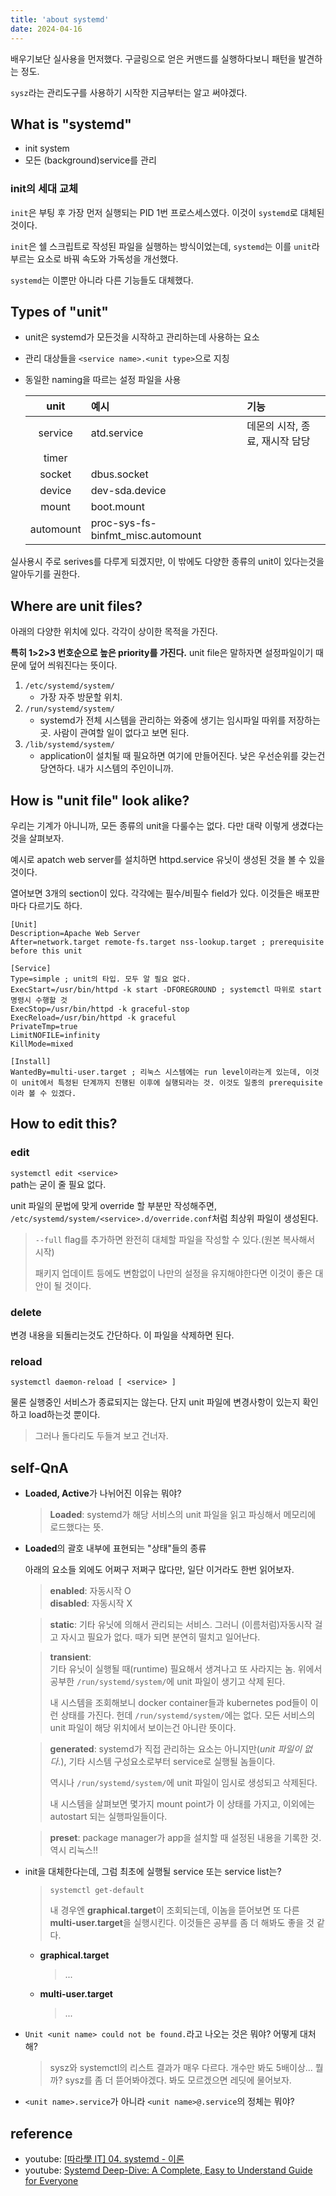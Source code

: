 ```yaml
---
title: 'about systemd'
date: 2024-04-16
---
```


배우기보단 실사용을 먼저했다. 구글링으로 얻은 커맨드를 실행하다보니 패턴을 발견하는 정도.

`sysz`라는 관리도구를 사용하기 시작한 지금부터는 알고 써야겠다.

## What is "systemd"

- init system
- 모든 (background)service를 관리

### init의 세대 교체

`init`은 부팅 후 가장 먼저 실행되는 PID 1번 프로스세스였다. 이것이 `systemd`로 대체된 것이다.

`init`은 쉘 스크립트로 작성된 파일을 실행하는 방식이었는데, `systemd`는 이를 `unit`라 부르는 요소로 바꿔 속도와 가독성을 개선했다.

`systemd`는 이뿐만 아니라 다른 기능들도 대체했다.

## Types of "unit"

- unit은 systemd가 모든것을 시작하고 관리하는데 사용하는 요소
- 관리 대상들을 `<service name>.<unit type>`으로 지칭
- 동일한 naming을 따르는 설정 파일을 사용

  |   unit    | 예시                              | 기능                           |
  | :-------: | :-------------------------------- | :----------------------------- |
  |  service  | atd.service                       | 데몬의 시작, 종료, 재시작 담당 |
  |   timer   |                                   |                                |
  |  socket   | dbus.socket                       |                                |
  |  device   | dev-sda.device                    |                                |
  |   mount   | boot.mount                        |                                |
  | automount | proc-sys-fs-binfmt_misc.automount |                                |

실사용시 주로 serives를 다루게 되겠지만, 이 밖에도 다양한 종류의 unit이 있다는것을 알아두기를 권한다.

## Where are unit files?

아래의 다양한 위치에 있다. 각각이 상이한 목적을 가진다.

**특히 1>2>3 번호순으로 높은 priority를 가진다.** unit file은 말하자면 설정파일이기 때문에 덮어 씌워진다는 뜻이다.

1. `/etc/systemd/system/`
   - 가장 자주 방문할 위치.
2. `/run/systemd/system/`
   - systemd가 전체 시스템을 관리하는 와중에 생기는 임시파일 따위를 저장하는 곳. 사람이 관여할 일이 없다고 보면 된다.
3. `/lib/systemd/system/`
   - application이 설치될 때 필요하면 여기에 만들어진다. 낮은 우선순위를 갖는건 당연하다. 내가 시스템의 주인이니까.

## How is "unit file" look alike?

우리는 기계가 아니니까, 모든 종류의 unit을 다룰수는 없다. 다만 대략 이렇게 생겼다는것을 살펴보자.

예시로 apatch web server를 설치하면 httpd.service 유닛이 생성된 것을 볼 수 있을 것이다.

열어보면 3개의 section이 있다. 각각에는 필수/비필수 field가 있다. 이것들은 배포판마다 다르기도 하다.

```unit file
[Unit]
Description=Apache Web Server
After=network.target remote-fs.target nss-lookup.target ; prerequisite before this unit

[Service]
Type=simple ; unit의 타입. 모두 알 필요 없다.
ExecStart=/usr/bin/httpd -k start -DFOREGROUND ; systemctl 따위로 start 명령시 수행할 것
ExecStop=/usr/bin/httpd -k graceful-stop
ExecReload=/usr/bin/httpd -k graceful
PrivateTmp=true
LimitNOFILE=infinity
KillMode=mixed

[Install]
WantedBy=multi-user.target ; 리눅스 시스템에는 run level이라는게 있는데, 이것이 unit에서 특정된 단계까지 진행된 이후에 실행되라는 것. 이것도 일종의 prerequisite이라 볼 수 있겠다.
```

## How to edit this?

### edit

`systemctl edit <service>`  
path는 굳이 줄 필요 없다.

unit 파일의 문법에 맞게 override 할 부분만 작성해주면, `/etc/systemd/system/<service>.d/override.conf`처럼 최상위 파일이 생성된다.

> `--full` flag를 추가하면 완전히 대체할 파일을 작성할 수 있다.(원본 복사해서 시작)
>
> 패키지 업데이트 등에도 변함없이 나만의 설정을 유지해야한다면 이것이 좋은 대안이 될 것이다.

### delete

변경 내용을 되돌리는것도 간단하다. 이 파일을 삭제하면 된다.

### reload

`systemctl daemon-reload [ <service> ]`

물론 실행중인 서비스가 종료되지는 않는다. 단지 unit 파일에 변경사항이 있는지 확인하고 load하는것 뿐이다.

> 그러나 돌다리도 두들겨 보고 건너자.

## self-QnA

- **Loaded, Active**가 나뉘어진 이유는 뭐야?

  > **Loaded**: systemd가 해당 서비스의 unit 파일을 읽고 파싱해서 메모리에 로드했다는 뜻.

- **Loaded**의 괄호 내부에 표현되는 "상태"들의 종류

  아래의 요소들 외에도 어쩌구 저쩌구 많다만, 일단 이거라도 한번 읽어보자.

  > **enabled**: 자동시작 O  
  > **disabled**: 자동시작 X

  > **static**: 기타 유닛에 의해서 관리되는 서비스. 그러니 (이름처럼)자동시작 걸고 자시고 필요가 없다. 때가 되면 분연히 떨치고 일어난다.

  > **transient**:  
  > 기타 유닛이 실행될 때(runtime) 필요해서 생겨나고 또 사라지는 놈. 위에서 공부한 `/run/systemd/system/`에 unit 파일이 생기고 삭제 된다.
  >
  > 내 시스템을 조회해보니 docker container들과 kubernetes pod들이 이런 상태를 가진다. 헌데 `/run/systemd/system/`에는 없다. 모든 서비스의 unit 파일이 해당 위치에서 보이는건 아니란 뜻이다.

  > **generated**: systemd가 직접 관리하는 요소는 아니지만(_unit 파일이 없다._), 기타 시스템 구성요소로부터 service로 실행될 놈들이다.
  >
  > 역시나 `/run/systemd/system/`에 unit 파일이 임시로 생성되고 삭제된다.
  >
  > 내 시스템을 살펴보면 몇가지 mount point가 이 상태를 가지고, 이외에는 autostart 되는 실행파일들이다.

  > **preset**: package manager가 app을 설치할 때 설정된 내용을 기록한 것. 역시 리눅스!!

- init을 대체한다는데, 그럼 최초에 실행될 service 또는 service list는?

  > `systemctl get-default`
  >
  > 내 경우엔 **graphical.target**이 조회되는데, 이놈을 뜯어보면 또 다른 **multi-user.target**을 실행시킨다. 이것들은 공부를 좀 더 해봐도 좋을 것 같다.

  - **graphical.target**

    > ...

  - **multi-user.target**

    > ...

- `Unit <unit name> could not be found.`라고 나오는 것은 뭐야? 어떻게 대처해?

  > sysz와 systemctl의 리스트 결과가 매우 다르다. 개수만 봐도 5배이상... 뭘까? sysz를 좀 더 뜯어봐야겠다. 봐도 모르겠으면 레딧에 물어보자.

- `<unit name>.service`가 아니라 `<unit name>@.service`의 정체는 뭐야?

  >

## reference

- youtube: [[따라學 IT] 04. systemd - 이론](https://www.youtube.com/watch?v=vg8bcRlNXB8&t=678s)
- youtube: [Systemd Deep-Dive: A Complete, Easy to Understand Guide for Everyone](https://www.youtube.com/watch?v=Kzpm-rGAXos)
